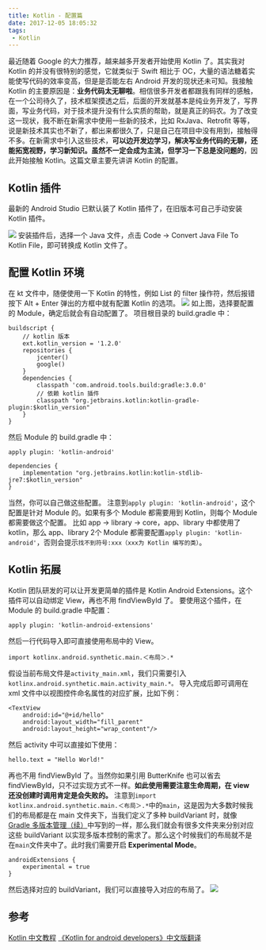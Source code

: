 ```yaml
---
title: Kotlin - 配置篇
date: 2017-12-05 18:05:32
tags:
 - Kotlin
---
```

最近随着 Google 的大力推荐，越来越多开发者开始使用 Kotlin 了。其实我对 Kotlin 的并没有很特别的感觉，它就类似于 Swift 相比于 OC，大量的语法糖着实能使写代码的效率变高，但是是否能左右 Android 开发的现状还未可知。我接触 Kotlin 的主要原因是：**业务代码太无聊啦**。相信很多开发者都跟我有同样的感触，在一个公司待久了，技术框架摸透之后，后面的开发就基本是纯业务开发了，写界面，写业务代码，对于技术提升没有什么实质的帮助，就是真正的码农。为了改变这一现状，我不断在新需求中使用一些新的技术，比如 RxJava、Retrofit 等等，说是新技术其实也不新了，都出来都很久了，只是自己在项目中没有用到，接触得不多。在新需求中引入这些技术，**可以边开发边学习，解决写业务代码的无聊，还能拓宽视野，学习新知识。虽然不一定会成为主流，但学习一下总是没问题的**，因此开始接触 Kotlin。这篇文章主要先讲讲 Kotlin 的配置。

## Kotlin 插件
最新的 Android Studio 已默认装了 Kotlin 插件了，在旧版本可自己手动安装 Kotlin 插件。

<!-- more -->

![](https://images-1258496336.cos.ap-chengdu.myqcloud.com/2017/12/05/%E9%80%89%E5%8C%BA_280.png)
安装插件后，选择一个 Java 文件，点击 Code -> Convert Java File To Kotlin File，即可转换成 Kotlin 文件了。

## 配置 Kotlin 环境
在 kt 文件中，随便使用一下 Kotlin 的特性，例如 List 的 filter 操作符，然后报错按下 Alt + Enter 弹出的方框中就有配置 Kotlin 的选项。
![](https://images-1258496336.cos.ap-chengdu.myqcloud.com/2017/12/05/%E9%80%89%E5%8C%BA_279.png)
如上图，选择要配置的 Module，确定后就会有自动配置了。
项目根目录的 build.gradle 中：
```
buildscript {
    // kotlin 版本
    ext.kotlin_version = '1.2.0'
    repositories {
        jcenter()
        google()
    }
    dependencies {
        classpath 'com.android.tools.build:gradle:3.0.0'
        // 依赖 kotlin 插件
        classpath "org.jetbrains.kotlin:kotlin-gradle-plugin:$kotlin_version"
    }
}
```
然后 Module 的 build.gradle 中：
```
apply plugin: 'kotlin-android'

dependencies {
    implementation "org.jetbrains.kotlin:kotlin-stdlib-jre7:$kotlin_version"
}
```
当然，你可以自己做这些配置。
注意到``apply plugin: 'kotlin-android'``，这个配置是针对 Module 的。如果有多个 Module 都需要用到 Kotlin，则每个 Module 都需要做这个配置。
比如 app -> library -> core，app、library 中都使用了 kotlin，那么 app、library 2个 Module 都需要配置``apply plugin: 'kotlin-android'``，否则会提示``找不到符号:xxx（xxx为 Kotlin 编写的类）``。

## Kotlin 拓展
Kotlin 团队研发的可以让开发更简单的插件是 Kotlin Android Extensions。这个插件可以自动绑定 View，再也不用 findViewById 了。
要使用这个插件，在 Module 的 build.gradle 中配置：
```
apply plugin: 'kotlin-android-extensions'
```
然后一行代码导入即可直接使用布局中的 View。
```
import kotlinx.android.synthetic.main.＜布局＞.*
```
假设当前布局文件是``activity_main.xml``，我们只需要引入``kotlinx.android.synthetic.main.activity_main.*。``
导入完成后即可调用在 xml 文件中以视图控件命名属性的对应扩展，比如下例：
```
<TextView
    android:id="@+id/hello"
    android:layout_width="fill_parent"
    android:layout_height="wrap_content"/>
```
然后 activity 中可以直接如下使用：
```
hello.text = "Hello World!"
```
再也不用 findViewById 了。当然你如果引用 ButterKnife 也可以省去 findViewById，只不过实现方式不一样。**如此使用需要注意生命周期，在 view 还没创建时调用肯定是会失败的。**
注意到``import kotlinx.android.synthetic.main.＜布局＞.*``中的``main``，这是因为大多数时候我们的布局都是在 main 文件夹下，当我们定义了多种 buildVariant 时，就像[Gradle 多版本管理（续）](http://lastwarmth.win/2017/10/24/gradle-app-2/)中写到的一样，那么我们就会有很多文件夹来分别对应这些 buildVariant 以实现多版本控制的需求了。那么这个时候我们的布局就不是在``main``文件夹中了。此时我们需要开启 **Experimental Mode**。
```
androidExtensions {
    experimental = true
}
```
然后选择对应的 buildVariant，我们可以直接导入对应的布局了。
![](https://images-1258496336.cos.ap-chengdu.myqcloud.com/2017/12/05/%E9%80%89%E5%8C%BA_278.png)

## 参考
[Kotlin 中文教程](https://www.kotlincn.net/docs/tutorials/)
[《Kotlin for android developers》中文版翻译](https://wangjiegulu.gitbooks.io/kotlin-for-android-developers-zh/content/)
